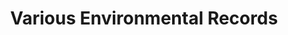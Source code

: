 ---
schema: default
title: Various Environmental Records
organization: Knoxville Regional Transportation Planning Organization
notes: Permits, Complaints, Inspections, Wells, etc.
resources:
  - name: Water Quality Indicators
    url: 'http://environment-online.tn.gov:8080/pls/enf_reports/f?p=9034:34001::::::'
    format: api
    spatial: true
license: 'http://www.opendefinition.org/licenses/odc-by'
category:
  - Environment
maintainer: TDEC
maintainer_email: Water.Permits@tn.gov 
---